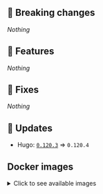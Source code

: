 ## :loudspeaker: Breaking changes

*Nothing*


## :tada: Features

*Nothing*


## :bug: Fixes

*Nothing*


## :heartbeat: Updates

* Hugo: [`0.120.3`](https://github.com/floryn90/docker-hugo/releases/tag/0.120.3) => `0.120.4`


## Docker images

<details>
<summary>Click to see available images</summary>

This release is available from Docker Hub as project `floryn90/hugo` with the following tags:

| Alias tags                   | Version specific tags                      |
| ---------------------------- | ------------------------------------------ |
| `busybox`, `latest`          | `0.120.4-busybox`, `0.120.4`                     |
| `busybox-ci`, `ci`           | `0.120.4-busybox-ci`, `0.120.4-ci`               |
| `busybox-onbuild`, `onbuild` | `0.120.4-busybox-onbuild`, `0.120.4-onbuild`     |
| `alpine`                     | `0.120.4-alpine`                              |
| `alpine-ci`                  | `0.120.4-alpine-ci`                           |
| `alpine-onbuild`             | `0.120.4-alpine-onbuild`                      |
| `asciidoctor`                | `0.120.4-asciidoctor`                         |
| `asciidoctor-ci`             | `0.120.4-asciidoctor-ci`                      |
| `asciidoctor-onbuild`        | `0.120.4-asciidoctor-onbuild`                 |
| `pandoc`                     | `0.120.4-pandoc`                              |
| `pandoc-ci`                  | `0.120.4-pandoc-ci`                           |
| `pandoc-onbuild`             | `0.120.4-pandoc-onbuild`                      |
| `ext-alpine`                 | `0.120.4-ext-alpine`                          |
| `ext-alpine-ci`              | `0.120.4-ext-alpine-ci`                       |
| `ext-alpine-onbuild`         | `0.120.4-ext-alpine-onbuild`                  |
| `ext-asciidoctor`            | `0.120.4-ext-asciidoctor`                     |
| `ext-asciidoctor-ci`         | `0.120.4-ext-asciidoctor-ci`                  |
| `ext-asciidoctor-onbuild`    | `0.120.4-ext-asciidoctor-onbuild`             |
| `ext-pandoc`                 | `0.120.4-ext-pandoc`                          |
| `ext-pandoc-ci`              | `0.120.4-ext-pandoc-ci`                       |
| `ext-pandoc-onbuild`         | `0.120.4-ext-pandoc-onbuild`                  |
| `debian`                     | `0.120.4-debian`                              |
| `debian-ci`                  | `0.120.4-debian-ci`                           |
| `debian-onbuild`             | `0.120.4-debian-onbuild`                      |
| `ext-debian`, `ext`, `latest-ext` | `0.120.4-ext-debian`, `0.120.4-ext`         |
| `ext-debian-ci`, `ext-ci`    | `0.120.4-ext-debian-ci`, `0.120.4-ext-ci`        |
| `ext-debian-onbuild`, `ext-onbuild` | `0.120.4-ext-debian-onbuild`, `0.120.4-ext-onbuild` |
| `ubuntu`                     | `0.120.4-ubuntu`                            |
| `ubuntu-ci`                  | `0.120.4-ubuntu-ci`                         |
| `ubuntu-onbuild`             | `0.120.4-ubuntu-onbuild`                    |
| `ext-ubuntu`                 | `0.120.4-ext-ubuntu`                        |
| `ext-ubuntu-ci`              | `0.120.4-ext-ubuntu-ci`                     |
| `ext-ubuntu-onbuild`         | `0.120.4-ext-ubuntu-onbuild`                |
</details>